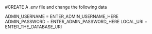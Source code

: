 #CREATE A .env file and change the following data


ADMIN_USERNAME = ENTER_ADMIN_USERNAME_HERE
ADMIN_PASSWORD = ENTER_ADMIN_PASSWORD_HERE
LOCAL_URI = ENTER_THE_DATABASE_URI
